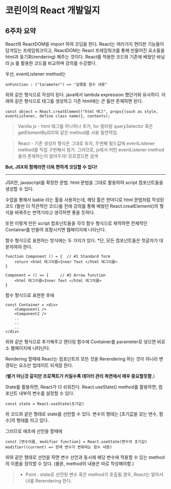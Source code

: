 코린이의 React 개발일지
===================

6주차 요약
-----------------

React와 ReactDOM을 import 하여 코딩을 한다.
React는 여러가지 편리한 기능들이 담겨있는 프레임워크이고, ReactDOM는 React 프레임워크를 통해 만들어진 요소들을 html과 동기화(rendering) 해주는 것이다.
React를 적용한 코드와 기존에 배웠던 바닐라 js 를 활용한 코드를 비교하며 강의를 수강했다.

우선, eventListener method는 

    onFunction : ("tarameter") => "실행할 함수 내용"

위와 같은 형식으로 작성이 된다. java에서 lambda expression 했던거와 유사하다.
아래와 같은 형식으로 태그를 생성하고 기존 html에는 큰 틀만 존재하면 된다. 

    const object = React.creatElement("html 태그", props{(such as style, eventListener, define class name)}, contents);


> Vanilla js - html 태그를 하나하나 추가, for 필터링 querySelector 혹은 getElementByID()와 같은 method를 사용 필연적임.

> React - 기존 생성자 형식은 그대로 유지, 두번째 필드값에 eventListener method를 직접 구현해서 첨가. 그러므로, js에서 어떤 eventListener method 들이 존재하는지 알아두자! 모르겠으면 검색


__But, JSX와 함께라면 더욱 편하게 코딩할 수 있다!__


---
JSX란, javascript를 확장한 문법. html 문법을 그대로 활용하여 script 컴포넌트들을 생성할 수 있다.

수업을 통해서 bable 라는 툴을 사용하는데, 해당 툴은 한마디로 html 문법처럼 작성된 코드 (훨씬 더 직관적인 코드)를 전에 강의를 통해 배웠던 React.creatElement()의 형식을 바꿔주는 번역기라고 생각하면 좋을 듯하다.

또한 이렇게 만든 script 컴포넌트들을 각각 함수 형식으로 제작하면 전체적인 Container를 만들어 포함시키면 웹페이지에 나타난다.

함수 형식으로 표현하는 방식에는 두 가지가 있다. *단, 모든 컴포넌트들은 첫글자가 대문자여야 한다.

    function Component () = {  // #1 Standard form
        return <html 태그이름>Inner Text </html 태그이름>
    } 

    Component = () => {     // #2 Arrow function
        <html 태그이름>Inner Text </html 태그이름> 
    } 

함수 형식으로 표현한 후에

    const Container = <div>
        <Component1 />
        <Component2 />
        ..
        ..
        ..
    </div>
위와 같은 형식으로 추가해주고 랜더링 함수에 Container를 parameter로 넣으면 비로소 웹페이지에 나타난다.

Rendering 할때에 React는 컴포넌트의 모든 것을 Rerendering 하는 것이 아니라 변경되는 요소만 업데이트 되게끔 한다.

(__별거 아닌것 같지만 프로젝트가 커질수록 데이터 관리 측면에서 매우 중요할듯함.__)

State를 활용하면, React가 더 쉬워진다. React.useState() method를 활용하면, 컴포넌트 내부의 변수를 설정할 수 있다.

    const state = React.useState(초기값)

위 코드와 같은 형태로 state를 선언할 수 있다. 변수의 형태는 [초기값을 갖는 변수, 함수]의 형태를 띄고 있다.

그러므로 애초에 선언을 할때에

    const [변수이름, modifier function] = React.useState(변수의 초기값)
    modifier((current) => 현재 변수가 변화하는 함수 내용)

위와 같은 형태로 선언을 하면 변수 선언과 동시에 해당 변수에 적용할 수 있는 method의 이름을 정의할 수 있다. (물론, method의 내용은 따로 작성해야함.)

> * Point : state로 선언된 변수 혹은 method가 호출될 경우, React는 알아서 UI를 Rerendering 한다.
